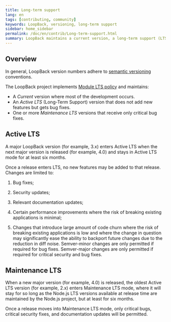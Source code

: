 ```yaml
---
title: Long-term support
lang: en
tags: [contributing, community]
keywords: LoopBack, versioning, long-term support
sidebar: home_sidebar
permalink: /doc/en/contrib/Long-term-support.html
summary: LoopBack maintains a current version, a long-term support (LTS) version, and a maintenance version.
---
```


## Overview

In general, LoopBack version numbers adhere to [semantic versioning](http://semver.org/) conventions.

The LoopBack project implements [Module LTS
policy](https://github.com/CloudNativeJS/ModuleLTS) and maintains:

- A _Current_ version where most of the development occurs.
- An _Active LTS_ (Long-Term Support) version that does not add new features but gets bug fixes.
- One or more _Maintenance LTS_ versions that receive only critical bug fixes.


## Active LTS

A major LoopBack version (for example, 3.x) enters Active LTS when the next
major version is released (for example, 4.0) and stays in Active LTS mode for
at least six months.

Once a release enters LTS, no new features may be added to that release.
Changes are limited to:

1. Bug fixes;

2. Security updates;

4. Relevant documentation updates;

5. Certain performance improvements where the risk of breaking existing
 applications is minimal;

6. Changes that introduce large amount of code churn where the risk of breaking
 existing applications is low and where the change in question may significantly
 ease the ability to backport future changes due to the reduction in diff noise.
 Semver-minor changes are only permitted if required for bug fixes. Semver-major
 changes are only permitted if required for critical security and bug fixes.

## Maintenance LTS

When a new major version (for example, 4.0) is released, the oldest Active LTS
version (for example, 2.x) enters Maintenance LTS mode, where it will stay for
so long as the Node.js LTS versions available at release time are maintained by
the Node.js project, but at least for six months.

Once a release moves into Maintenance LTS mode, only critical bugs, critical
security fixes, and documentation updates will be permitted.

